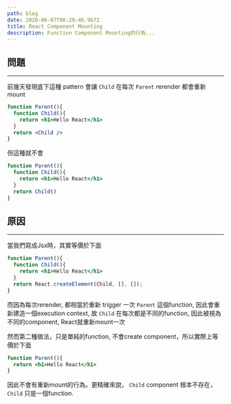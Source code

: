 ```yaml
---
path: blog
date: 2020-06-07T06:29:46.967Z
title: React Component Mounting
description: Function Component Mounting的行為...
---
```

## 問題
---
前幾天發現底下這種 pattern 會讓 `Child` 在每次 `Parent` rerender 都會重新mount

```jsx
function Parent(){
  function Child(){
    return <h1>Hello React</h1>
  }
  return <Child />
}
```

但這種就不會

```jsx
function Parent(){
  function Child(){
    return <h1>Hello React</h1>
  }
  return Child()
}
```

## 原因
---
當我們寫成Jsx時，其實等價於下面

```jsx
function Parent(){
  function Child(){
    return <h1>Hello React</h1>
  }
  return React.createElement(Child, [], []);
}
```

而因為每次rerender, 都相當於重新 trigger 一次 `Parent` 這個function, 因此會重新建造一個execution context, 故 `Child` 在每次都是不同的function, 因此被視為不同的component, React就重新mount一次

然而第二種做法，只是單純的function, 不會create component，所以實際上等價於下面

```jsx
function Parent(){
  return <h1>Hello React</h1>
}
```

因此不會有重新mount的行為。更精確來說， `Child` component 根本不存在， `Child` 只是一個function.
